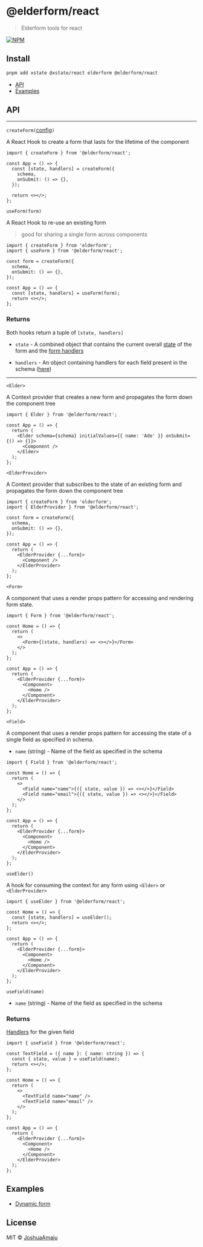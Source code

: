 # @elderform/react

> Elderform tools for react

[![NPM](https://img.shields.io/npm/v/@elderform/react.svg)](https://www.npmjs.com/package/@elderform/react)

## Install

```bash
pnpm add xstate @xstate/react elderform @elderform/react
```

- [API](#api)
- [Examples](#examples)

## API

---

`createForm(`[config](https://github.com/JoshuaAmaju/elderform#config)`)`

A React Hook to create a form that lasts for the lifetime of the component

```tsx
import { createForm } from '@elderform/react';

const App = () => {
  const [state, handlers] = createForm({
    schema,
    onSubmit: () => {},
  });

  return <></>;
};
```

`useForm(form)`

A React Hook to re-use an existing form

> good for sharing a single form across components

```tsx
import { createForm } from 'elderform';
import { useForm } from '@elderform/react';

const form = createForm({
  schema,
  onSubmit: () => {},
});

const App = () => {
  const [state, handlers] = useForm(form);
  return <></>;
};
```

### Returns

Both hooks return a tuple of `[state, handlers]`

- `state` - A combined object that contains the current overall [state](<(https://github.com/JoshuaAmaju/elderform#currentstate)>) of the form and the [form handlers](https://github.com/JoshuaAmaju/elderform#returns)

- `handlers` - An object containing handlers for each field present in the schema ([here](https://github.com/JoshuaAmaju/elderform#handlers))

---

`<Elder>`

A Context provider that creates a new form and propagates the form down the component tree

```tsx
import { Elder } from '@elderform/react';

const App = () => {
  return (
    <Elder schema={schema} initialValues={{ name: 'Ade' }} onSubmit={() => {}}>
      <Component />
    </Elder>
  );
};
```

`<ElderProvider>`

A Context provider that subscribes to the state of an existing form and propagates the form down the component tree

```tsx
import { createForm } from 'elderform';
import { ElderProvider } from '@elderform/react';

const form = createForm({
  schema,
  onSubmit: () => {},
});

const App = () => {
  return (
    <ElderProvider {...form}>
      <Component />
    </ElderProvider>
  );
};
```

`<Form>`

A component that uses a render props pattern for accessing and rendering form state.

```tsx
import { Form } from '@elderform/react';

const Home = () => {
  return (
    <>
      <Form>{(state, handlers) => <></>}</Form>
    </>
  );
};

const App = () => {
  return (
    <ElderProvider {...form}>
      <Component>
        <Home />
      </Component>
    </ElderProvider>
  );
};
```

`<Field>`

A component that uses a render props pattern for accessing the state of a single field as specified in schema.

- `name` (string) - Name of the field as specified in the schema

```tsx
import { Field } from '@elderform/react';

const Home = () => {
  return (
    <>
      <Field name="name">{({ state, value }) => <></>}</Field>
      <Field name="email">{({ state, value }) => <></>}</Field>
    </>
  );
};

const App = () => {
  return (
    <ElderProvider {...form}>
      <Component>
        <Home />
      </Component>
    </ElderProvider>
  );
};
```

`useElder()`

A hook for consuming the context for any form using `<Elder>` or `<ElderProvider>`

```tsx
import { useElder } from '@elderform/react';

const Home = () => {
  const [state, handlers] = useElder();
  return <></>;
};

const App = () => {
  return (
    <ElderProvider {...form}>
      <Component>
        <Home />
      </Component>
    </ElderProvider>
  );
};
```

`useField(name)`

- `name` (string) - Name of the field as specified in the schema

### Returns

[Handlers](https://github.com/JoshuaAmaju/elderform#handlers) for the given field

```tsx
import { useField } from '@elderform/react';

const TextField = ({ name }: { name: string }) => {
  const { state, value } = useField(name);
  return <></>;
};

const Home = () => {
  return (
    <>
      <TextField name="name" />
      <TextField name="email" />
    </>
  );
};

const App = () => {
  return (
    <ElderProvider {...form}>
      <Component>
        <Home />
      </Component>
    </ElderProvider>
  );
};
```

## Examples

- [Dynamic form](https://codesandbox.io/s/elderform-react-dynamic-form-2bmmo?file=/src/App.tsx)
<!-- - [Dynamic form with validation]() (coming soon) -->

## License

MIT © [JoshuaAmaju](https://github.com/JoshuaAmaju)
